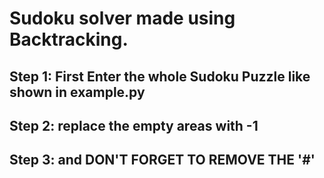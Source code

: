# Sudoku solver made using Backtracking. 

## Step 1: First Enter the whole Sudoku Puzzle like shown in example.py
## Step 2: replace the empty areas with -1
## Step 3: and DON'T FORGET TO REMOVE THE '#'
